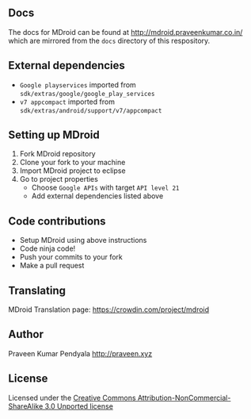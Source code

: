 Docs
----------------------
The docs for MDroid can be found at http://mdroid.praveenkumar.co.in/ which are mirrored from the ```docs``` directory of this respository.


External dependencies
-----------------
- ```Google playservices``` imported from ```sdk/extras/google/google_play_services```
- ```v7 appcompact``` imported from ```sdk/extras/android/support/v7/appcompact```


Setting up MDroid
----------------------
1. Fork MDroid repository
2. Clone your fork to your machine
3. Import MDroid project to eclipse
4. Go to project properties
   - Choose ```Google APIs``` with target ```API level 21```
   - Add external dependencies listed above


Code contributions
--------------------
- Setup MDroid using above instructions
- Code ninja code!
- Push your commits to your fork
- Make a pull request 


Translating
--------------------
MDroid Translation page: https://crowdin.com/project/mdroid


Author
----------------------
Praveen Kumar Pendyala
http://praveen.xyz


License
----------------------
Licensed under the [Creative Commons Attribution-NonCommercial-ShareAlike 3.0 Unported license][1]


[1]: http://creativecommons.org/licenses/by-nc-sa/3.0/
